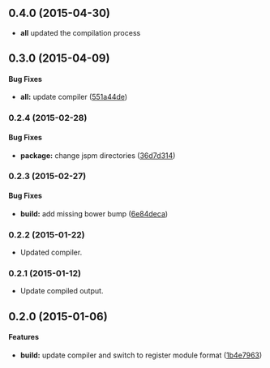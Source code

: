 ## 0.4.0 (2015-04-30)

* **all** updated the compilation process

## 0.3.0 (2015-04-09)


#### Bug Fixes

* **all:** update compiler ([551a44de](http://github.com/aurelia/history/commit/551a44de433e3809c0c868da6f707e150a22085f))


### 0.2.4 (2015-02-28)


#### Bug Fixes

* **package:** change jspm directories ([36d7d314](http://github.com/aurelia/history/commit/36d7d31464d4d41b7f97dce03fa5923626bc5837))


### 0.2.3 (2015-02-27)


#### Bug Fixes

* **build:** add missing bower bump ([6e84deca](http://github.com/aurelia/history/commit/6e84decadaf565971dce7cd30869dd23086abcbe))


### 0.2.2 (2015-01-22)

* Updated compiler.

### 0.2.1 (2015-01-12)

* Update compiled output.

## 0.2.0 (2015-01-06)


#### Features

* **build:** update compiler and switch to register module format ([1b4e7963](http://github.com/aurelia/history/commit/1b4e7963730359384ffd7e5d9b06399920a91343))
